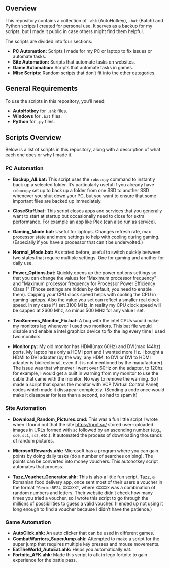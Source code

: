 ## Overview
This repository contains a collection of `.ahk` (AutoHotkey), `.bat` (Batch) and Python scripts I created for personal use. It serves as a backup for my scripts, but I made it public in case others might find them helpful.

The scripts are divided into four sections:

- **PC Automation:** Scripts I made for my PC or laptop to fix issues or automate tasks.
- **Site Automation:** Scripts that automate tasks on websites.
- **Game Automation:** Scripts that automate tasks in games.
- **Misc Scripts:** Random scripts that don’t fit into the other categories.

## General Requirements
To use the scripts in this repository, you’ll need:
- **AutoHotkey** for `.ahk` files.
- **Windows** for `.bat` files.
- **Python** for `.py` files.

## Scripts Overview
Below is a list of scripts in this repository, along with a description of what each one does or why I made it.

### PC Automation
- **Backup_All.bat:** This script uses the `robocopy` command to instantly back up a selected folder. It’s particularly useful if you already have `robocopy` set up to back up a folder from one SSD to another SSD whenever you shut down your PC, but you want to ensure that some important files are backed up immediately.

- **CloseStuff.bat:** This script closes apps and services that you generally want to start at startup but occasionally need to close for extra performance. For example an app like Plex (can also run as service).

- **Gaming_Mode.bat:** Useful for laptops. Changes refresh rate, max processor state and more settings to help with cooling during gaming. (Especially if you have a processor that can't be undervolted.)
- **Normal_Mode.bat:** As stated before, useful to switch quickly between two states that require multiple settings. One for gaming and another for daily use.
  
- **Power_Options.bat:** Quickly opens up the power options settings so that you can change the values for "Maximum processor frequency" and "Maximum processor frequency for Processor Power Efficiency Class 1" (Those settings are hidden by default, you need to enable them). Capping your CPU clock speed helps with cooling the CPU in gaming laptops. Also the value you set can reflect a smaller real clock speed. In my case if I set 3100 MHz, in reality my CPU clock speed will be capped at 2600 Mhz, so minus 500 MHz for any value I set.
 
- **TwoScreens_Monitor_Fix.bat:** A bug with the intel CPUs would make my monitors lag whenever I used two monitors. This bat file would disable and enable a intel graphics device to fix the lag every time I used two monitors.

- **Monitor.py:** My old monitor has HDMI(max 60Hz) and DVI(max 144hz) ports. My laptop has only a HDMI port and I wanted more Hz. I bought a HDMI to DVI adapter (by the way, any HDMI to DVI or DVI to HDMI adapter is bidirectional, even if it is not mentioned by the manufacturer). The issue was that whenever I went over 60Hz on the adapter, to 120hz for example, I would get a built in warning from my monitor to use the cable that came with the monitor. No way to remove the warning. So I made a script that spams the monitor with VCP (Virtual Control Panel) codes which made it dissapear completely. (Sending a code once would make it dissapear for less than a second, so had to spam it)

### Site Automation
- **Download_Random_Pictures.cmd:** This was a fun little script I wrote when I found out that the site https://prnt.sc/ stored user-uploaded images in URLs formed with `sc` followed by an ascending number (e.g., `sc0`, `sc1`, `sc2`, etc.). It automated the process of downloading thousands of random pictures.
  
- **MicrosoftRewards.ahk:** Microsoft has a program where you can gain points by doing daily tasks (do a number of searches on bing). The points can be converted into money vouchers. This autohotkey script automates that process.
  
- **Tazz_Voucher_Generator.ahk:** This is also a little fun script. Tazz, a Romanian food delivery app, once sent most of their users a voucher in the format `"GeniusBF24_XXXXXX"`, where `XXXXXX` was a combination of random numbers and letters. Their website didn’t check how many times you tried a voucher, so I wrote this script to go through the millions of possibilities to guess a valid voucher. (I ended up not using it long enough to find a voucher because I didn’t have the patience.)

### Game Automation
- **AutoClick.ahk:** An auto clicker that can be used in different games.
- **CombatWarriors_SuperJump.ahk:** Attempted to make a script for the super jump that requires multiple key presses and mouse movements.
- **EatTheWorld_AutoEat.ahk:** Helps you automatically eat.
- **Fortnite_AFK.ahk:** Made this script to afk in lego fortnite to gain experience for the battle pass.
